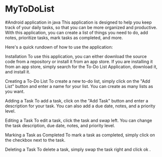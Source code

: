 # MyToDoList
#Android application in java
This application is designed to help you keep track of your daily tasks, so that you can be more organized and productive. With this application, you can create a list of things you need to do, add notes, prioritize tasks, mark tasks as completed, and more.

Here's a quick rundown of how to use the application:

Installation
To use this application, you can either download the source code from a repository or install it from an app store. If you are installing it from an app store, simply search for the To-Do List Application, download it, and install it.

Creating a To-Do List
To create a new to-do list, simply click on the "Add List" button and enter a name for your list. You can create as many lists as you want.

Adding a Task
To add a task, click on the "Add Task" button and enter a description for your task. You can also add a due date, notes, and a priority level.

Editing a Task
To edit a task, click the task and swap left. You can change the task description, due date, notes, and priority level.

Marking a Task as Completed
To mark a task as completed, simply click on the checkbox next to the task.

Deleting a Task
To delete a task, simply swap the task right and click ok .
